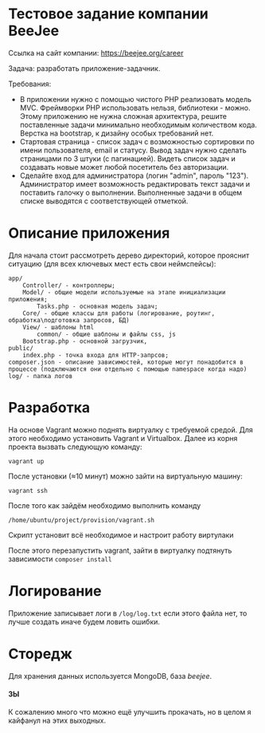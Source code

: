 # Тестовое задание компании BeeJee 

Ссылка на сайт компании: https://beejee.org/career

Задача: разработать приложение-задачник.

Требования:
* В приложении нужно с помощью чистого PHP реализовать модель MVC. Фреймворки PHP использовать нельзя, библиотеки - можно. Этому приложению не нужна сложная архитектура, решите поставленные задачи минимально необходимым количеством кода. Верстка на bootstrap, к дизайну особых требований нет.
* Стартовая страница - список задач с возможностью сортировки по имени пользователя, email и статусу. Вывод задач нужно сделать страницами по 3 штуки (с пагинацией). Видеть список задач и создавать новые может любой посетитель без авторизации.
* Сделайте вход для администратора (логин "admin", пароль "123"). Администратор имеет возможность редактировать текст задачи и поставить галочку о выполнении. Выполненные задачи в общем списке выводятся с соответствующей отметкой.

# Описание приложения

Для начала стоит рассмотреть дерево директорий, которое прояснит ситуацию (для всех ключевых мест есть свои неймспейсы):

```
app/
    Controller/ - контроллеры;
    Model/ - общие модели используемые на этапе инициализации приложения;
        Tasks.php - основная модель задач;
    Core/ - общие классы для работы (логирование, роутинг, обработка\подготовка запросов, БД) 
    View/ - шаблоны html
        common/ - общие шаблоны и файлы css, js
    Bootstrap.php - основной загрузчик, 
public/
    index.php - точка входа для HTTP-запрсов;
composer.json - описание зависимостей, которые могут понадобится в процессе (подключаются они отдельно с помощью namespace когда надо)
log/ - папка логов
```

# Разработка

На основе Vagrant можно поднять виртуалку с требуемой средой. Для этого необходимо установить Vagrant и Virtualbox. 
Далее из корня проекта вызвать следующую команду:
```
vagrant up
```
После установки (≈10 минут) можно зайти на виртуальную машину:
```
vagrant ssh
```
После того как зайдём необходимо выполнить команду
```
/home/ubuntu/project/provision/vagrant.sh
```
Скрипт установит всё необходимое и настроит работу виртулаки

После этого перезапустить vagrant, зайти в виртуалку подтянуть зависимости `composer install`

# Логирование

Приложение записывает логи в `/log/log.txt` если этого файла нет, то лучше создать иначе будем ловить ошибки.

# Сторедж

Для хранения данных используется MongoDB, база *beejee*.

#### ЗЫ

К сожалению много что можно ещё улучшить прокачать, но в целом я кайфанул на этих выходных.
